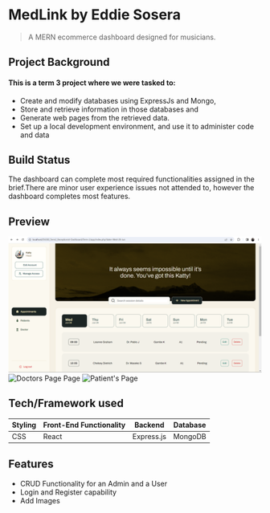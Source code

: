 # MedLink by Eddie Sosera

> A MERN ecommerce dashboard designed for musicians.

## Project Background

#### This is a term 3 project where we were tasked to:

- Create and modify databases using ExpressJs and Mongo,
- Store and retrieve information in those databases and
- Generate web pages from the retrieved data.
- Set up a local development environment, and use it to administer code and data

## Build Status

The dashboard can complete most required functionalities assigned in the brief.There are minor user experience issues not attended to, however the dashboard completes most features.

## Preview

![Home Page](https://github.com/eddiesosera/DV200_Term2_Dashboard/blob/main/app/img/screenshots/appointments_home.png)
![Doctors Page Page](app/img/screenshots/doctors.png)
![Patient's Page](app/img/screenshots/patients.png)

## Tech/Framework used

| Styling | Front-End Functionality | Backend    | Database |
| ------- | :---------------------- | ---------- | :------: |
| CSS     | React                   | Express.js | MongoDB  |

## Features

- CRUD Functionality for an Admin and a User
- Login and Register capability
- Add Images
